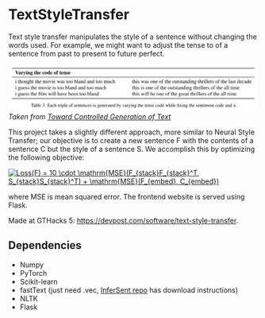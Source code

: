 # TextStyleTransfer

Text style transfer manipulates the style of a sentence without changing the words used. For example, we might want to adjust the tense to of a sentence from past to present to future perfect.

![Text Style Transfer Example](text-style-transfer-example.png)
*Taken from [Toward Controlled Generation of Text](https://arxiv.org/pdf/1703.00955.pdf)*

This project takes a slightly different approach, more similar to Neural Style Transfer; our objective is to create a new sentence F with the contents of a sentence C but the style of a sentence S. We accomplish this by optimizing the following objective:

<a href="https://www.codecogs.com/eqnedit.php?latex=Loss(F)&space;=&space;10&space;\cdot&space;\mathrm{MSE}(F_{stack}F_{stack}^T,&space;S_{stack}S_{stack}^T)&space;&plus;&space;\mathrm{MSE}(F_{embed},&space;C_{embed})" target="_blank"><img src="https://latex.codecogs.com/svg.latex?Loss(F)&space;=&space;10&space;\cdot&space;\mathrm{MSE}(F_{stack}F_{stack}^T,&space;S_{stack}S_{stack}^T)&space;&plus;&space;\mathrm{MSE}(F_{embed},&space;C_{embed})" title="Loss(F) = 10 \cdot \mathrm{MSE}(F_{stack}F_{stack}^T, S_{stack}S_{stack}^T) + \mathrm{MSE}(F_{embed}, C_{embed})" /></a>

where MSE is mean squared error. The frontend website is served using Flask.

Made at GTHacks 5: https://devpost.com/software/text-style-transfer.

## Dependencies
- Numpy
- PyTorch
- Scikit-learn
- fastText (just need .vec, [InferSent repo](https://github.com/facebookresearch/InferSent) has download instructions)
- NLTK
- Flask
